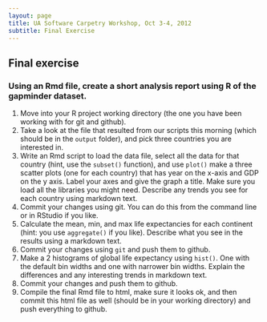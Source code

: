 ```yaml
---
layout: page
title: UA Software Carpetry Workshop, Oct 3-4, 2012
subtitle: Final Exercise
---
```


## Final exercise

### Using an Rmd file, create a short analysis report using R of the gapminder dataset.

1. Move into your R project working directory (the one you have been working with for git and github).
2. Take a look at the file that resulted from our scripts this morning (which should be in the `output` folder), and pick three countries you are interested in.
3. Write an Rmd script to load the data file, select all the data for that country (hint, use the `subset()` function), and use `plot()` make a three scatter plots (one for each country) that has year on the x-axis and GDP on the y axis. Label your axes and give the graph a title. Make sure you load all the libraries you might need. Describe any trends you see for each country using markdown text.
4. Commit your changes using git.  You can do this from the command line or in RStudio if you like.
5. Calculate the mean, min, and max life expectancies for each continent (hint: you use `aggregate()` if you like). Describe what you see in the results using a markdown text.
6. Commit your changes using `git` and push them to github.
7. Make a 2 histograms of global life expectancy using `hist()`.  One with the default bin widths and one with narrower bin widths. Explain the differences and any interesting trends in markdown text.
8. Commit your changes and push them to github.
9. Compile the final Rmd file to html, make sure it looks ok, and then commit this html file as well (should be in your working directory) and push everything to github.

